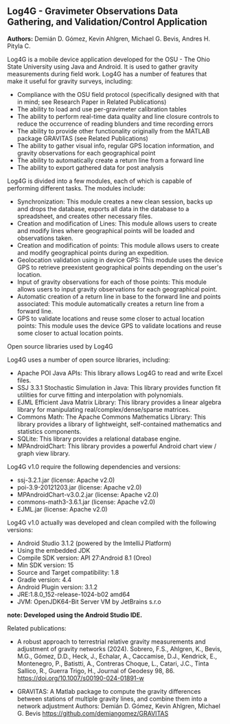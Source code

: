 ## Log4G - Gravimeter Observations Data Gathering, and Validation/Control Application

**Authors:** Demián D. Gómez, Kevin Ahlgren, Michael G. Bevis, Andres H. Pityla C.

Log4G is a mobile device application developed for the OSU - The Ohio State University using Java and Android. It is used to gather gravity measurements during field work. Log4G has a number of features that make it useful for gravity surveys, including:

* Compliance with the OSU field protocol (specifically designed with that in mind; see Research Paper in Related Publications)
* The ability to load and use per-gravimeter calibration tables
* The ability to perform real-time data quality and line closure controls to reduce the occurrence of reading blunders and time recording errors
* The ability to provide other functionality originally from the MATLAB package GRAVITAS (see Related Publications)
* The ability to gather visual info, regular GPS location information, and gravity observations for each geographical point
* The ability to automatically create a return line from a forward line
* The ability to export gathered data for post analysis

Log4G is divided into a few modules, each of which is capable of performing different tasks. The modules include:

* Synchronization: This module creates a new clean session, backs up and drops the database, exports all data in the database to a spreadsheet, and creates other necessary files.
* Creation and modification of Lines: This module allows users to create and modify lines where geographical points will be loaded and observations taken.
* Creation and modification of points: This module allows users to create and modify geographical points during an expedition.
* Geolocation validation using in device GPS: This module uses the device GPS to retrieve preexistent geographical points depending on the user's location.
* Input of gravity observations for each of those points: This module allows users to input gravity observations for each geographical point.
* Automatic creation of a return line in base to the forward line and points associated: This module automatically creates a return line from a forward line.
* GPS to validate locations and reuse some closer to actual location points: This module uses the device GPS to validate locations and reuse some closer to actual location points.

Open source libraries used by Log4G

Log4G uses a number of open source libraries, including:

* Apache POI Java APIs: This library allows Log4G to read and write Excel files.
* SSJ 3.3.1 Stochastic Simulation in Java: This library provides function fit utilities for curve fitting and interpolation with polynomials.
* EJML Efficient Java Matrix Library: This library provides a linear algebra library for manipulating real/complex/dense/sparse matrices.
* Commons Math: The Apache Commons Mathematics Library: This library provides a library of lightweight, self-contained mathematics and statistics components.
* SQLite: This library provides a relational database engine.
* MPAndroidChart: This library provides a powerful Android chart view / graph view library.


Log4G v1.0 require the following dependencies and versions:

* ssj-3.2.1.jar (license: Apache v2.0)
* poi-3.9-20121203.jar (license: Apache v2.0)
* MPAndroidChart-v3.0.2.jar (license: Apache v2.0)
* commons-math3-3.6.1.jar (license: Apache v2.0)
* EJML.jar (license: Apache v2.0)

Log4G v1.0 actually was developed and clean compiled with the following versions:

* Android Studio 3.1.2 (powered by the ImtelliJ Platform)
* Using the embedded JDK
* Compile SDK version: API 27:Android 8.1 (Oreo)
* Min SDK version: 15
* Source and Target compatibility: 1.8
* Gradle version: 4.4
* Android Plugin version: 3.1.2
* JRE:1.8.0_152-release-1024-b02 amd64
* JVM: OpenJDK64-Bit Server VM by JetBrains s.r.o

**note:  Developed using the Android Studio IDE.**



Related publications:

* A robust approach to terrestrial relative gravity measurements and adjustment of gravity networks (2024). Sobrero, F.S., Ahlgren, K., Bevis, M.G., Gómez, D.D., Heck, J., Echalar, A., Caccamise, D.J., Kendrick, E., Montenegro, P., Batistti, A., Contreras Choque, L., Catari, J.C., Tinta Sallico, R., Guerra Trigo, H., Journal of Geodesy 98, 86. https://doi.org/10.1007/s00190-024-01891-w

* GRAVITAS: A Matlab package to compute the gravity differences between stations of multiple gravity lines, and combine them into a network adjustment Authors: Demián D. Gómez, Kevin Ahlgren, Michael G. Bevis https://github.com/demiangomez/GRAVITAS


